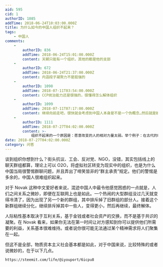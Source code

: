 ```yaml
---
aid: 595
cid: 1
authorID: 1085
addTime: 2018-06-24T10:03:00.000Z
title: 为什么如今的中国人组织不起来？
tags:
    - 中国人
comments:
    -
        authorID: 836
        addTime: 2018-06-24T15:01:00.000Z
        content: 天朝只能有一个组织，其他的都是他的支部
    -
        authorID: 672
        addTime: 2018-06-24T21:37:00.000Z
        content: 内涵段子凝聚力不是挺强的
    -
        authorID: 1098
        addTime: 2018-07-11T03:54:00.000Z
        content: CCP统治能力还是很强的，很懂得怎么解体组织
    -
        authorID: 1099
        addTime: 2018-07-11T07:17:00.000Z
        content: 继续向前走吧，很快就会考虑到中国人本身是不是一个伪概念…然后就是姨学，233
    -
        authorID: 1111
        addTime: 2018-07-27T04:02:00.000Z
        content: >-
            组织不起来的一个原因是：愿意改变的人的相对力量太弱。举个例子：在古代的时候穷人活不下去造反，那100个穷人的力量是很可怕的，因为整个社会的生产力不高，你100个人造反我就要出100个人去镇压，现在有钱人不会造反，穷人造反，你拿什么造，菜刀？竹竿？100个拿菜刀的穷人，我只需要出动两个带枪的武警，就好了。原子化的社会，造反是不可能的，能够打倒强权的只有另一个强权，比中国更极端的中东，发生动乱的主导力量也从来不是普通人，依然是原来的某一方强权势力。所以指望百姓是不现实的，也是强人所难，现在唯一可行的是让他们内部斗起来，才有可能为中国带来较为宽松的环境，现实也的确如此，每次高层斗争，互联网都松绑了一点。。。
date: 2018-07-27T04:02:00.000Z
category: 问答
---
```


谈到组织你想到什么？街头抗议、工会、反对党、NGO，没错，其实包括线上的聊天群组都算，理论上可以 O2O，将虚拟社区转变为现实中的组织，也是为什么中国当局很警惕群聊问题，并且弄出了啼笑皆非的“群主承责”规定。他们的警惕是多余的，中国人很难组织起来。

对于 Novak 这种中文爱好者来说，混迹中国人中最令他感觉困惑的一点就是，人们之间关系之微妙，即便在互联网上也是如此。一个热闹的大型群组没过几天就变得冷清了，因为出现了另一个新的群组，其中排斥掉了旧群组的部分人。接着这个新群组继续分化，继续排斥掉其中一些人，变得更小，然后再继续，最终解体。

人际粘性基本取决于互利关系，基于金钱或者社会资产的交换，而不是基于共识的凝聚。在 Novak 看来，如果你无法在第一时间让对方感知到你可以提供他们所需要的利益，关系基本很难维持。或者说你很可能无法通过某个精神需求将人们聚集在一起。

但这不是全部，物质资本主义社会基本都是如此，对于中国来说，比较特殊的或者说微妙的，在于以下几点。

    https://steemit.com/life/@iyouport/6icpu8
